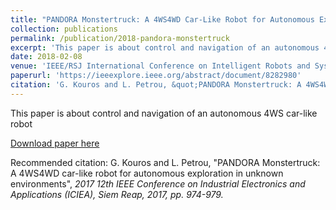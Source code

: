 ```yaml
---
title: "PANDORA Monstertruck: A 4WS4WD Car-Like Robot for Autonomous Exploration in Unknown Environments"
collection: publications
permalink: /publication/2018-pandora-monstertruck
excerpt: 'This paper is about control and navigation of an autonomous 4WS car-like robot'
date: 2018-02-08
venue: 'IEEE/RSJ International Conference on Intelligent Robots and Systems (IROS), Madrid'
paperurl: 'https://ieeexplore.ieee.org/abstract/document/8282980'
citation: 'G. Kouros and L. Petrou, &quot;PANDORA Monstertruck: A 4WS4WD car-like robot for autonomous exploration in unknown environments&quot;, <i>2017 12th IEEE Conference on Industrial Electronics and Applications (ICIEA), Siem Reap, 2017, pp. 974-979.<i>'
---
```

This paper is about control and navigation of an autonomous 4WS car-like robot

[Download paper here](https://ieeexplore.ieee.org/abstract/document/8282980)

Recommended citation: G. Kouros and L. Petrou, &quot;PANDORA Monstertruck: A 4WS4WD car-like robot for autonomous exploration in unknown environments&quot;, <i>2017 12th IEEE Conference on Industrial Electronics and Applications (ICIEA), Siem Reap, 2017, pp. 974-979.<i>
